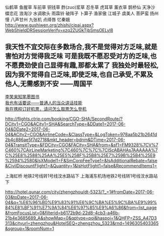 仙鹤草 鱼腥草 车前草 铜钱草 酢(zuo)浆草  忍冬草 虎耳草 薰衣草
鹊桥仙 天净沙 蝶恋花 浪淘沙 水调歌头 雨霖铃 破阵子 卜算子 渔家傲 江城子 虞美人 菩萨蛮 扬州慢
八声甘州 九张机 点绛唇 忆秦娥
http://www.gushiwen.org/zhishi/cipai.aspx?WebShieldDRSessionVerify=xzq2ZUGkTjbSmsOELyl8

我天性不宜交际在多数场合,我不是觉得对方乏味,就是害怕对方觉得我乏味
可是我既不愿忍受对方的乏味,也不愿费劲使自己显得有趣,那都太累了
我独处时最轻松,因为我不觉得自己乏味,即使乏味,也自己承受,不累及他人,无需感到不安
                                                 ——周国平
---
[李笑来知笔墨图书](http://zhibimo.com/explore/books)  
[我也有话要说——普通人的当众讲话技能](http://zhibimo.com/read/xiaolai/wo-ye-you-hua-yao-shuo--pu-tong-ren-de-jiang-yan-ji-neng/index.html)  
[我在携程订好机票，请问怎么取票怎么登机](https://zhidao.baidu.com/question/2137972386253611668.html)

http://flights.ctrip.com/booking/CGO-SHA/SecondRoute/?DCity1=CGO&ACity1=SHA&SearchType=&DDate1=2017-06-04&DDate2=2017-06-04&ACity2=CGO&AirlineCode=&ClassType=&LogToken=978aa5b21b2641d2b4c886ae5f7d2718&mkt_header=bdnm&DTime=2017-06-04&TransitType=&FDCity=CGO&FACity=SHA&from=&sf1=FM9328%7CV%7C460%7CAirLineMarketing%7C460%7C%7C%7CIScABAHAs7AAAAAA%7C%25E8%2588%25AA%25E5%258F%25B8%25E7%259B%25B4%25E9%2594%2580&IsXModel1=F&SmCorpFeeType1=&IsAdditionalRebate=false&CivilDiscountFlight1=&Quantity=1&IsHotFlight1=false&RecommendItems1=

上海虹桥 地铁2号线转1号线汶水路站下
上海浦东机场地铁2号线转1号线汶水路站下

http://hotel.qunar.com/city/zhengzhou/dt-5323/?_=1#fromDate=2017-06-03&toDate=2017-06-04&q=%E6%96%B0%E9%83%91%E6%9C%BA%E5%9C%BA%E9%99%84%E8%BF%91%E7%9A%84%E6%97%85%E9%A6%86&from=list_page&fromFocusList=0&filterid=b6172b9d-22d8-4cb3-a46b-21b4e3685689_A&showMap=0&qptype=poi&haspoi=1&QHFP=ZSS_A47D3313&cityurl=zhengzhou&HotelSEQ=zhengzhou_5323&rnd=1496305403365&sgroup=1&roomNum=1